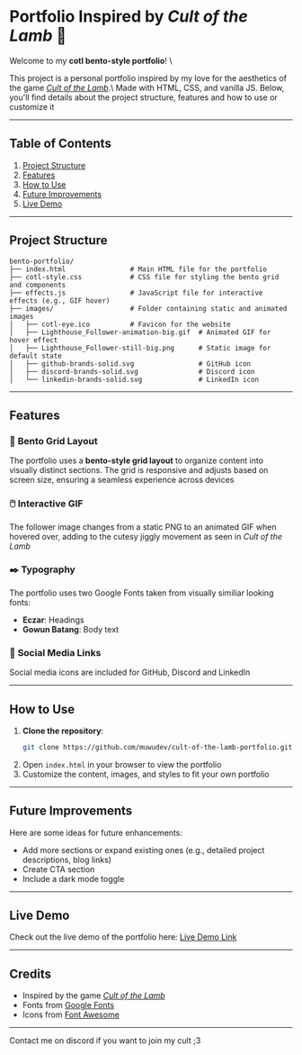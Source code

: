 # Portfolio Inspired by *Cult of the Lamb* 🐑

Welcome to my **cotl bento-style portfolio**! \

This project is a personal portfolio inspired by my love for the aesthetics of the game [*Cult of the Lamb*](https://www.cultofthelamb.com/).\ Made with  HTML, CSS, and vanilla JS. Below, you'll find details about the project structure, features and how to use or customize it

---

## Table of Contents
1. [Project Structure](#project-structure)
2. [Features](#features)
3. [How to Use](#how-to-use)
4. [Future Improvements](#future-improvements)
5. [Live Demo](#live-demo)

---

## Project Structure

```
bento-portfolio/
├── index.html                # Main HTML file for the portfolio
├── cotl-style.css            # CSS file for styling the bento grid and components
├── effects.js                # JavaScript file for interactive effects (e.g., GIF hover)
├── images/                   # Folder containing static and animated images
│   ├── cotl-eye.ico          # Favicon for the website
│   ├── Lighthouse_Follower-animation-big.gif  # Animated GIF for hover effect
│   ├── Lighthouse_Follower-still-big.png      # Static image for default state
│   ├── github-brands-solid.svg                # GitHub icon
│   ├── discord-brands-solid.svg               # Discord icon
│   └── linkedin-brands-solid.svg              # LinkedIn icon
```

---

## Features

### 👾 **Bento Grid Layout**
The portfolio uses a **bento-style grid layout** to organize content into visually distinct sections. The grid is responsive and adjusts based on screen size, ensuring a seamless experience across devices

### 🖱️ **Interactive GIF**
The follower image changes from a static PNG to an animated GIF when hovered over, adding to the cutesy jiggly movement as seen in *Cult of the Lamb*

### ✒️ **Typography**
The portfolio uses two Google Fonts taken from visually similiar looking fonts:
- **Eczar**: Headings
- **Gowun Batang**: Body text

### 🔗 **Social Media Links**
Social media icons are included for GitHub, Discord and LinkedIn

---

## How to Use

1. **Clone the repository**:
   ```bash
   git clone https://github.com/muwudev/cult-of-the-lamb-portfolio.git
   ```
2. Open `index.html` in your browser to view the portfolio
3. Customize the content, images, and styles to fit your own portfolio

---

## Future Improvements

Here are some ideas for future enhancements:
- Add more sections or expand existing ones (e.g., detailed project descriptions, blog links)
- Create CTA section
- Include a dark mode toggle

---

## Live Demo

Check out the live demo of the portfolio here: [Live Demo Link](https://muwudev.github.io/cult-of-the-lamb-portfolio/)  

---

## Credits
- Inspired by the game *[Cult of the Lamb](https://www.cultofthelamb.com/)*
- Fonts from [Google Fonts](https://fonts.google.com/)
- Icons from [Font Awesome](https://fontawesome.com/)

---

Contact me on discord if you want to join my cult ;3
